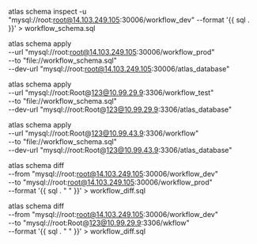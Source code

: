 <!-- 导出 -->
atlas schema inspect -u "mysql://root:root@14.103.249.105:30006/workflow_dev" --format '{{ sql . }}' > workflow_schema.sql

<!-- 同步生产库 -->
atlas schema apply \
  --url "mysql://root:root@14.103.249.105:30006/workflow_prod" \
  --to "file://workflow_schema.sql" \
  --dev-url "mysql://root:root@14.103.249.105:30006/atlas_database"

<!-- 同步测试库 -->
  atlas schema apply \
  --url "mysql://root:Root@123@10.99.29.9:3306/workflow_test" \
  --to "file://workflow_schema.sql" \
  --dev-url "mysql://root:Root@123@10.99.29.9:3306/atlas_database"

  <!-- 同步测试库 -->
  atlas schema apply \
  --url "mysql://root:Root@123@10.99.43.9:3306/workflow" \
  --to "file://workflow_schema.sql" \
  --dev-url "mysql://root:Root@123@10.99.43.9:3306/atlas_database"


<!-- 对比 -->
atlas schema diff \
  --from "mysql://root:root@14.103.249.105:30006/workflow_dev" \
  --to "mysql://root:root@14.103.249.105:30006/workflow_prod" \
  --format '{{ sql . "  " }}' > workflow_diff.sql


  atlas schema diff \
  --from "mysql://root:root@14.103.249.105:30006/workflow_dev" \
  --to "mysql://root:Root@123@10.99.29.9:3306/wkflow" \
  --format '{{ sql . "  " }}' > workflow_diff.sql